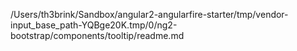 /Users/th3brink/Sandbox/angular2-angularfire-starter/tmp/vendor-input_base_path-YQBge20K.tmp/0/ng2-bootstrap/components/tooltip/readme.md